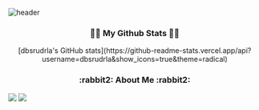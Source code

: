 <!--
**dbsrudrla/dbsrudrla** is a ✨ _special_ ✨ repository because its `README.md` (this file) appears on your GitHub profile.

Here are some ideas to get you started:

- 🔭 I’m currently working on ...
- 🌱 I’m currently learning ...
- 👯 I’m looking to collaborate on ...
- 🤔 I’m looking for help with ...
- 💬 Ask me about ...
- 📫 How to reach me: ...
- 😄 Pronouns: ...
- ⚡ Fun fact: ...
-->

![header](https://capsule-render.vercel.app/api?type=cylinder&color=F4BBBB&height=200&section=header&text=Hello%20Everyone&fontSize=70)

<h3 align="center">👩‍💻 My Github Stats 👩‍💻</h3>
<div align="center">
   [dbsrudrla's GitHub stats](https://github-readme-stats.vercel.app/api?username=dbsrudrla&show_icons=true&theme=radical)
</div>

<h3 align="center">:rabbit2: About Me :rabbit2:</h3>

<a src="https://www.instagram.com/rladbsrud___">
   <img src="https://img.shields.io/badge/Instagram-E4405F?style=flat&logo=Instagram&logoColor=white&link="https://www.instagram.com/rladbsrud___" />
</a>
                                                                                                                                                  
<a src="https://www.instagram.com/rladbsrud___/">
   <img src="https://img.shields.io/badge/NaverMail-03C75A?style=flat&logo=Naver&logoColor=white&link="https://www.instagram.com/rladbsrud___/"/>
</a>                                                                                                                                                   

